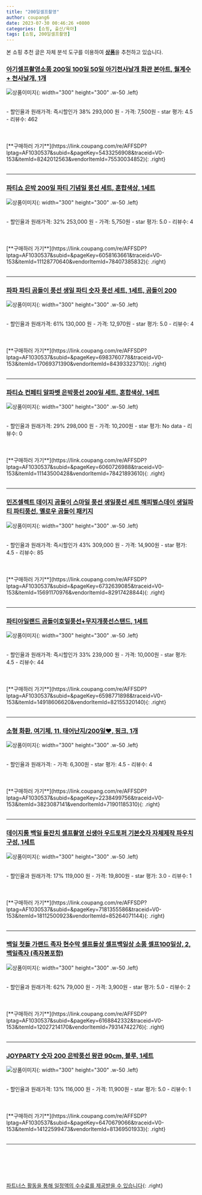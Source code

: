 ```yaml
---
title: "200일셀프촬영"
author: coupang6
date: 2023-07-30 00:46:26 +0800
categories: [쇼핑, 출산/육아]
tags: [쇼핑, 200일셀프촬영]
---
```


본 쇼핑 추천 글은 자체 분석 도구를 이용하여 [**상품**](https://link.coupang.com/a/bao1ui)을 추천하고 있습니다.

### [아기셀프촬영소품 200일 100일 50일 아기천사날개 화관 본아트, 월계수 + 천사날개, 1개](https://link.coupang.com/re/AFFSDP?lptag=AF1030537&subid=&pageKey=5433256908&traceid=V0-153&itemId=8242012563&vendorItemId=75530034852)

![상품이미지](https://thumbnail9.coupangcdn.com/thumbnails/remote/230x230ex/image/retail/images/1409952045940184-9a82835e-c0ac-4a91-9010-b383fed01a79.jpg){: width="300" height="300" .w-50 .left}


<br>
- 할인율과 원래가격: 즉시할인가 38%  293,000   원
- 가격: 7,500원
- star 평가: 4.5
- 리뷰수: 462
<br>
<br>
<br>
<br>
[**구매하러 가기**](https://link.coupang.com/re/AFFSDP?lptag=AF1030537&subid=&pageKey=5433256908&traceid=V0-153&itemId=8242012563&vendorItemId=75530034852){: .right}
<br>
<br>

---

### [파티쇼 은박 200일 파티 기념일 풍선 세트, 혼합색상, 1세트](https://link.coupang.com/re/AFFSDP?lptag=AF1030537&subid=&pageKey=6058163661&traceid=V0-153&itemId=11128770640&vendorItemId=78407385832)

![상품이미지](https://thumbnail9.coupangcdn.com/thumbnails/remote/230x230ex/image/rs_quotation_api/am1u0gyz/7f8c3306494847f3b642452a83846053.jpg){: width="300" height="300" .w-50 .left}


<br>
- 할인율과 원래가격: 32%  253,000   원
- 가격: 5,750원
- star 평가: 5.0
- 리뷰수: 4
<br>
<br>
<br>
<br>
[**구매하러 가기**](https://link.coupang.com/re/AFFSDP?lptag=AF1030537&subid=&pageKey=6058163661&traceid=V0-153&itemId=11128770640&vendorItemId=78407385832){: .right}
<br>
<br>

---

### [파파 파티 곰돌이 풍선 생일 파티 숫자 풍선 세트, 1세트, 곰돌이 200](https://link.coupang.com/re/AFFSDP?lptag=AF1030537&subid=&pageKey=6983760778&traceid=V0-153&itemId=17069371390&vendorItemId=84393323710)

![상품이미지](https://thumbnail7.coupangcdn.com/thumbnails/remote/230x230ex/image/vendor_inventory/bfc2/1d377d3c7834ea862248e3539a03c3079c22b0c79faf90e5c74820bade95.png){: width="300" height="300" .w-50 .left}


<br>
- 할인율과 원래가격: 61%  130,000   원
- 가격: 12,970원
- star 평가: 5.0
- 리뷰수: 4
<br>
<br>
<br>
<br>
[**구매하러 가기**](https://link.coupang.com/re/AFFSDP?lptag=AF1030537&subid=&pageKey=6983760778&traceid=V0-153&itemId=17069371390&vendorItemId=84393323710){: .right}
<br>
<br>

---

### [파티쇼 컨페티 알파벳 은박풍선 200일 세트, 혼합색상, 1세트](https://link.coupang.com/re/AFFSDP?lptag=AF1030537&subid=&pageKey=6060726988&traceid=V0-153&itemId=11143500428&vendorItemId=78421893610)

![상품이미지](https://thumbnail7.coupangcdn.com/thumbnails/remote/230x230ex/image/rs_quotation_api/tueaakc8/1d664f74697e4a0984b3f5bf7783b8d9.jpg){: width="300" height="300" .w-50 .left}


<br>
- 할인율과 원래가격: 29%  298,000   원
- 가격: 10,200원
- star 평가: No data
- 리뷰수: 0
<br>
<br>
<br>
<br>
[**구매하러 가기**](https://link.coupang.com/re/AFFSDP?lptag=AF1030537&subid=&pageKey=6060726988&traceid=V0-153&itemId=11143500428&vendorItemId=78421893610){: .right}
<br>
<br>

---

### [민즈셀렉트 데이지 곰돌이 스마일 풍선 생일풍선 세트 해피벌스데이 생일파티 파티풍선, 옐로우 곰돌이 패키지](https://link.coupang.com/re/AFFSDP?lptag=AF1030537&subid=&pageKey=6732639085&traceid=V0-153&itemId=15691170976&vendorItemId=82917428844)

![상품이미지](https://thumbnail6.coupangcdn.com/thumbnails/remote/230x230ex/image/vendor_inventory/003d/a0a0285efb4eefdaf880f2740f563ec6efe5e4a9ee12a309b4bf9f664292.jpeg){: width="300" height="300" .w-50 .left}


<br>
- 할인율과 원래가격: 즉시할인가 43%  309,000   원
- 가격: 14,900원
- star 평가: 4.5
- 리뷰수: 85
<br>
<br>
<br>
<br>
[**구매하러 가기**](https://link.coupang.com/re/AFFSDP?lptag=AF1030537&subid=&pageKey=6732639085&traceid=V0-153&itemId=15691170976&vendorItemId=82917428844){: .right}
<br>
<br>

---

### [파티아일랜드 곰돌이호일풍선+무지개풍선스탠드, 1세트](https://link.coupang.com/re/AFFSDP?lptag=AF1030537&subid=&pageKey=6598771898&traceid=V0-153&itemId=14918606620&vendorItemId=82155320140)

![상품이미지](https://thumbnail10.coupangcdn.com/thumbnails/remote/230x230ex/image/vendor_inventory/90fc/c1c90469e227978d507008eaeefe23b2596260544eaf258f176d08a1a6d7.jpg){: width="300" height="300" .w-50 .left}


<br>
- 할인율과 원래가격: 즉시할인가 33%  239,000   원
- 가격: 10,000원
- star 평가: 4.5
- 리뷰수: 44
<br>
<br>
<br>
<br>
[**구매하러 가기**](https://link.coupang.com/re/AFFSDP?lptag=AF1030537&subid=&pageKey=6598771898&traceid=V0-153&itemId=14918606620&vendorItemId=82155320140){: .right}
<br>
<br>

---

### [소형 화환, 여기체, 11. 태어난지/200일♥, 핑크, 1개](https://link.coupang.com/re/AFFSDP?lptag=AF1030537&subid=&pageKey=2238499756&traceid=V0-153&itemId=3823087141&vendorItemId=71901185310)

![상품이미지](https://thumbnail10.coupangcdn.com/thumbnails/remote/230x230ex/image/retail/images/2020/10/19/19/0/48d2d808-b211-4691-bf3f-44b8a86b04af.jpg){: width="300" height="300" .w-50 .left}


<br>
- 할인율과 원래가격: 
- 가격: 6,300원
- star 평가: 4.5
- 리뷰수: 4
<br>
<br>
<br>
<br>
[**구매하러 가기**](https://link.coupang.com/re/AFFSDP?lptag=AF1030537&subid=&pageKey=2238499756&traceid=V0-153&itemId=3823087141&vendorItemId=71901185310){: .right}
<br>
<br>

---

### [데이지룸 백일 돌잔치 셀프촬영 신생아 우드토퍼 기본숫자 자체제작 파우치 구성, 1세트](https://link.coupang.com/re/AFFSDP?lptag=AF1030537&subid=&pageKey=7181355586&traceid=V0-153&itemId=18112500923&vendorItemId=85264071144)

![상품이미지](https://thumbnail7.coupangcdn.com/thumbnails/remote/230x230ex/image/vendor_inventory/4911/4431adc69e29a39ee2284f25f128183b7e1c270c440e60bd9d8429846970.jpg){: width="300" height="300" .w-50 .left}


<br>
- 할인율과 원래가격: 17%  119,000   원
- 가격: 19,800원
- star 평가: 3.0
- 리뷰수: 1
<br>
<br>
<br>
<br>
[**구매하러 가기**](https://link.coupang.com/re/AFFSDP?lptag=AF1030537&subid=&pageKey=7181355586&traceid=V0-153&itemId=18112500923&vendorItemId=85264071144){: .right}
<br>
<br>

---

### [백일 첫돌 가랜드 족자 현수막 셀프돌상 셀프백일상 소품 셀프100일상, 2, 백일족자 (족자봉포함)](https://link.coupang.com/re/AFFSDP?lptag=AF1030537&subid=&pageKey=6168842332&traceid=V0-153&itemId=12027214170&vendorItemId=79314742276)

![상품이미지](https://thumbnail6.coupangcdn.com/thumbnails/remote/230x230ex/image/vendor_inventory/1835/fa91e88e9a8800f1687fbac683c61d2f793787eea4b22e3d28f784b122d4.jpg){: width="300" height="300" .w-50 .left}


<br>
- 할인율과 원래가격: 62%  79,000   원
- 가격: 3,900원
- star 평가: 5.0
- 리뷰수: 2
<br>
<br>
<br>
<br>
[**구매하러 가기**](https://link.coupang.com/re/AFFSDP?lptag=AF1030537&subid=&pageKey=6168842332&traceid=V0-153&itemId=12027214170&vendorItemId=79314742276){: .right}
<br>
<br>

---

### [JOYPARTY 숫자 200 은박풍선 왕관 90cm, 블루, 1세트](https://link.coupang.com/re/AFFSDP?lptag=AF1030537&subid=&pageKey=6470679066&traceid=V0-153&itemId=14122599473&vendorItemId=81369501933)

![상품이미지](https://thumbnail6.coupangcdn.com/thumbnails/remote/230x230ex/image/rs_quotation_api/iqe6if5j/52b144e72e434d49bb0c6a1df1e04296.jpg){: width="300" height="300" .w-50 .left}


<br>
- 할인율과 원래가격: 13%  116,000   원
- 가격: 11,900원
- star 평가: 5.0
- 리뷰수: 1
<br>
<br>
<br>
<br>
[**구매하러 가기**](https://link.coupang.com/re/AFFSDP?lptag=AF1030537&subid=&pageKey=6470679066&traceid=V0-153&itemId=14122599473&vendorItemId=81369501933){: .right}
<br>
<br>

---
<br><br><br><br><br> [파트너스 활동을 통해 일정액의 수수료를 제공받을 수 있습니다](https://link.coupang.com/a/bao1ui){: .right}